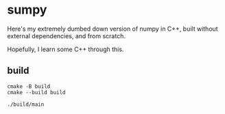 # sumpy

Here's my extremely dumbed down version of numpy in C++, built without external dependencies, and from scratch.

Hopefully, I learn some C++ through this.

## build

```shell
cmake -B build
cmake --build build

./build/main
```

